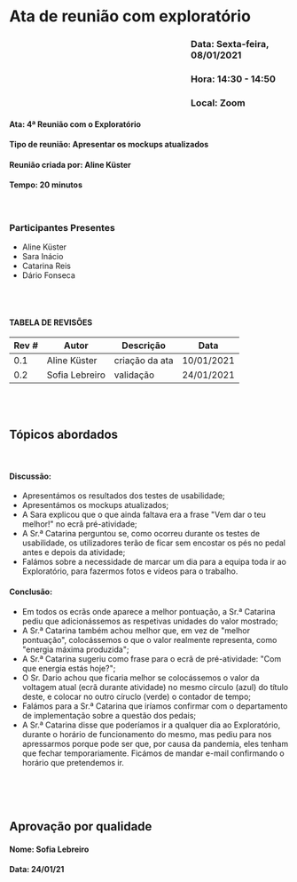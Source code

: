 # Ata de reunião com exploratório

### <p style='padding-left:65%'> <b>Data:</b> Sexta-feira, 08/01/2021 <insert date_dime></p>
### <p style='padding-left:65%'> <b>Hora:</b> 14:30 - 14:50 <insert date_dime></p>
### <p style='padding-left:65%'> <b>Local:</b> Zoom <insert date_dime></p>

#### <b> Ata:</b> 4ª Reunião com o Exploratório
#### <b> Tipo de reunião:</b> Apresentar os mockups atualizados 
#### <b> Reunião criada por:</b> Aline Küster
#### <b> Tempo:</b> 20 minutos

</br>

### <b>Participantes Presentes</b>
* Aline Küster
* Sara Inácio
* Catarina Reis
* Dário Fonseca


<br/>
<br/>

#### TABELA DE REVISÕES
Rev # | Autor|  Descrição | Data
--- | --- | --- | ---
0.1 | Aline Küster | criação da ata | 10/01/2021
0.2 | Sofia Lebreiro | validação | 24/01/2021

<br/>
<br/>

## <b> Tópicos abordados </b>

<br/>

#### Discussão:
* Apresentámos os resultados dos testes de usabilidade;
* Apresentámos os mockups atualizados;
* A Sara explicou que o que ainda faltava era a frase "Vem dar o teu melhor!" no ecrã pré-atividade;
* A Sr.ª Catarina perguntou se, como ocorreu durante os testes de usabilidade, os utilizadores terão de ficar sem encostar os pés no pedal antes e depois da atividade;
* Falámos sobre a necessidade de marcar um dia para a equipa toda ir ao Exploratório, para fazermos fotos e vídeos para o trabalho.


#### Conclusão:
* Em todos os ecrãs onde aparece a melhor pontuação, a Sr.ª Catarina pediu que adicionássemos as respetivas unidades do valor mostrado;
* A Sr.ª Catarina também achou melhor que, em vez de "melhor pontuação", colocássemos o que o valor realmente representa, como "energia máxima produzida";
* A Sr.ª Catarina sugeriu como frase para o ecrã de pré-atividade: "Com que energia estás hoje?";
* O Sr. Dario achou que ficaria melhor se colocássemos o valor da voltagem atual (ecrã durante atividade) no mesmo círculo (azul) do título deste, e colocar no outro círuclo (verde) o contador de tempo;
* Falámos para a Sr.ª Catarina que iríamos confirmar com o departamento de implementação sobre a questão dos pedais;
* A Sr.ª Catarina disse que poderíamos ir a qualquer dia ao Exploratório, durante o horário de funcionamento do mesmo, mas pediu para nos apressarmos porque pode ser que, por causa da pandemia, eles tenham que fechar temporariamente. Ficámos de mandar e-mail confirmando o horário que pretendemos ir.

<br/>

<br/> 
<br/>


## Aprovação por qualidade
#### <b> Nome: Sofia Lebreiro</b> 
#### <b> Data: 24/01/21</b>